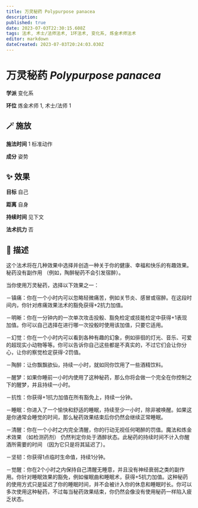 ```yaml
---
title: 万灵秘药 Polypurpose panacea
description: 
published: true
date: 2023-07-03T22:30:15.608Z
tags: 法术, 术士/法师法术, 1环法术, 变化系, 炼金术师法术
editor: markdown
dateCreated: 2023-07-03T20:24:03.030Z
---
```


# **万灵秘药** *Polypurpose panacea*

**学派** 变化系 

**环位** 炼金术师 1, 术士/法师 1

## 🪄 施放

**施法时间** 1 标准动作

**成分** 姿势

## ✨ 效果 

**目标** 自己 

**距离** 自身  

**持续时间** 见下文 

**法术抗力** 否

## 📖 描述

这个法术将在几种效果中选择并创造一种关于你的健康、幸福和快乐的有趣效果。秘药没有副作用 （例如，陶醉秘药不会引发宿醉）。

当你使用万灵秘药，选择以下效果之一：

－镇痛：你在一个小时内可以忽略轻微痛苦，例如关节炎、感冒或宿醉。在这段时间内，你针对疼痛效果法术的豁免获得+2抗力加值。

－明晰：你在一分钟内的一次单次攻击投骰、豁免检定或技能检定中获得+1表现加值。你可以自己选择在进行哪一次投骰时使用该加值，只要它适用。

－幻觉：你在一个小时内可以看到各种有趣的幻象，例如徘徊的灯光、音乐、可爱的超现实小动物等等。你可以告诉你自己这些都是不真实的，不过它们会让你分心，让你的察觉检定获得-2罚值。

－陶醉：让你飘飘欲仙，持续一小时，就如同你饮用了一些酒精饮料。

－醒梦：如果你睡前一小时内使用了这种秘药，那么你将会做一个完全在你控制之下的醒梦，并且持续一小时。

－抗性：你获得+1抗力加值在所有豁免上，持续一分钟。

－睡眠：你进入了一个愉快和舒适的睡眠，持续至少一小时，除非被唤醒。如果这是你通常会睡觉的时间，那么秘药效果结束后你仍然会继续正常睡眠。

－清醒：你在一个小时之内完全清醒，你的行动无视任何喝醉的罚值。魔法和炼金术效果 （如检测药剂） 仍然判定你处于酒醉状态。此秘药的持续时间不计入你醒酒所需要的时间 （因为它只是将其延迟了）。

－坚韧：你获得1点临时生命值，持续1分钟。

－觉醒：你在2个小时之内保持自己清醒无睡意，并且没有神经衰弱之类的副作用。你针对睡眠效果的豁免，例如催眠曲和睡眠术，获得+5抗力加值。这种秘药的使用方式只是延迟了你的睡眠时间，并不会被计入你的休息和睡眠时长。你可以多次使用这种秘药，不过每当秘药效果结束，你仍然会像没有使用秘药一样陷入疲乏状态。
    